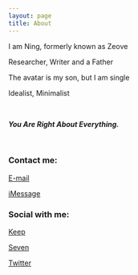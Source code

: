 ```yaml
---
layout: page
title: About
---
```



I am Ning, formerly known as Zeove

Researcher, Writer and a Father

The avatar is my son, but I am single

Idealist, Minimalist

<br>

***You Are Right About Everything.***

<br>

### Contact me:

[E-mail](ningyiqin@gmail.com)

[iMessage](nyq@outlook.com)

### Social with me:

[Keep](https://show.gotokeep.com/users/5c334d2c462f1b71448a9247?utm_source=others&utm_medium=web&utm_campaign=client_share&utm_term=5c334d2c462f1b71448a9247&utm_content=users&_uid=5c334d2c462f1b71448a9247)

[Seven](invite.seven.app/rwoz)

[Twitter](https://twitter.com/ningyiqin)